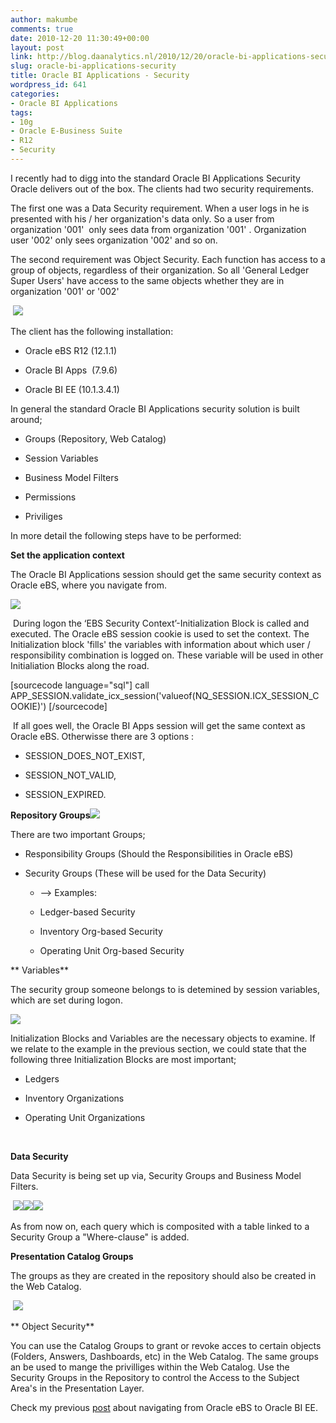 ```yaml
---
author: makumbe
comments: true
date: 2010-12-20 11:30:49+00:00
layout: post
link: http://blog.daanalytics.nl/2010/12/20/oracle-bi-applications-security/
slug: oracle-bi-applications-security
title: Oracle BI Applications - Security
wordpress_id: 641
categories:
- Oracle BI Applications
tags:
- 10g
- Oracle E-Business Suite
- R12
- Security
---
```


[](http://obibb.files.wordpress.com/2010/12/security-requirement1.jpg)[](http://obibb.files.wordpress.com/2010/12/cp-ebs-oltp.jpg)[](http://obibb.files.wordpress.com/2010/12/variable-manager.jpg)[](http://obibb.files.wordpress.com/2010/12/group.jpg)[](http://obibb.files.wordpress.com/2010/12/user-group-permissions.jpg)[](http://obibb.files.wordpress.com/2010/12/expression-builder.jpg)[](http://obibb.files.wordpress.com/2010/12/user-group-permissions.jpg)[](http://obibb.files.wordpress.com/2010/12/expression-builder.jpg)I recently had to digg into the standard Oracle BI Applications Security Oracle delivers out of the box. The clients had two security requirements.

The first one was a Data Security requirement. When a user logs in he is presented with his / her organization's data only. So a user from organization '001'  only sees data from organization '001' . Organization user '002' only sees organization '002' and so on.

The second requirement was Object Security. Each function has access to a group of objects, regardless of their organization. So all 'General Ledger Super Users' have access to the same objects whether they are in organization '001' or '002'

 [![](http://obibb.files.wordpress.com/2010/12/security-requirement1.jpg?w=300)](http://obibb.files.wordpress.com/2010/12/security-requirement1.jpg)

The client has the following installation:



	
  * Oracle eBS R12 (12.1.1)

	
  * Oracle BI Apps  (7.9.6)

	
  * Oracle BI EE (10.1.3.4.1)


In general the standard Oracle BI Applications security solution is built around;

	
  * Groups (Repository, Web Catalog)

	
  * Session Variables

	
  * Business Model Filters

	
  * Permissions

	
  * Priviliges


In more detail the following steps have to be performed:

**Set the application context**

The Oracle BI Applications session should get the same security context as Oracle eBS, where you navigate from.

[![](http://obibb.files.wordpress.com/2010/12/cp-ebs-oltp.jpg?w=300)](http://obibb.files.wordpress.com/2010/12/cp-ebs-oltp.jpg)

 During logon the ‘EBS Security Context’-Initialization Block is called and executed. The Oracle eBS session cookie is used to set the context. The Initialization block 'fills' the variables with information about which user / responsibility combination is logged on. These variable will be used in other Initialiation Blocks along the road.

[sourcecode language="sql"]
call APP_SESSION.validate_icx_session('valueof(NQ_SESSION.ICX_SESSION_COOKIE)')
[/sourcecode]

 If all goes well, the Oracle BI Apps session will get the same context as Oracle eBS. Otherwisse there are 3 options :



	
  * SESSION_DOES_NOT_EXIST,

	
  * SESSION_NOT_VALID,

	
  * SESSION_EXPIRED.


**Repository Groups[![](http://obibb.files.wordpress.com/2010/12/security-manager1.jpg?w=300)](http://obibb.files.wordpress.com/2010/12/security-manager1.jpg)**

There are two important Groups;



	
  * Responsibility Groups (Should the Responsibilities in Oracle eBS)

	
  * Security Groups (These will be used for the Data Security)  

	
    * --> Examples:

	
    * Ledger-based Security

	
    * Inventory Org-based Security

	
    * Operating Unit Org-based Security





** Variables**

The security group someone belongs to is detemined by session variables, which are set during logon.

[![](http://obibb.files.wordpress.com/2010/12/variable-manager.jpg?w=300)](http://obibb.files.wordpress.com/2010/12/variable-manager.jpg)

Initialization Blocks and Variables are the necessary objects to examine. If we relate to the example in the previous section, we could state that the following three Initialization Blocks are most important;
	
* Ledgers

	
* Inventory Organizations

	
* Operating Unit Organizations

 

**Data Security**

Data Security is being set up via, Security Groups and Business Model Filters.

 [![](http://obibb.files.wordpress.com/2010/12/group.jpg?w=224)](http://obibb.files.wordpress.com/2010/12/group.jpg)[![](http://obibb.files.wordpress.com/2010/12/user-group-permissions.jpg?w=300)](http://obibb.files.wordpress.com/2010/12/user-group-permissions.jpg)[![](http://obibb.files.wordpress.com/2010/12/expression-builder.jpg?w=300)](http://obibb.files.wordpress.com/2010/12/expression-builder.jpg)[](http://obibb.files.wordpress.com/2010/12/expression-builder.jpg)

As from now on, each query which is composited with a table linked to a Security Group a "Where-clause" is added.

**Presentation Catalog Groups**

The groups as they are created in the repository should also be created in the Web Catalog.

 [![](http://obibb.files.wordpress.com/2010/12/wc-manage-groups.jpg?w=300)](http://obibb.files.wordpress.com/2010/12/wc-manage-groups.jpg)

** Object Security**

You can use the Catalog Groups to grant or revoke acces to certain objects (Folders, Answers, Dashboards, etc) in the Web Catalog. The same groups an be used to mange the privilliges within the Web Catalog. Use the Security Groups in the Repository to control the Access to the Subject Area's in the Presentation Layer.

Check my previous [post](http://obibb.wordpress.com/2010/10/13/navigating-back-to-oracle-ebs-from-oracle-bi-ee/) about navigating from Oracle eBS to Oracle BI EE.
